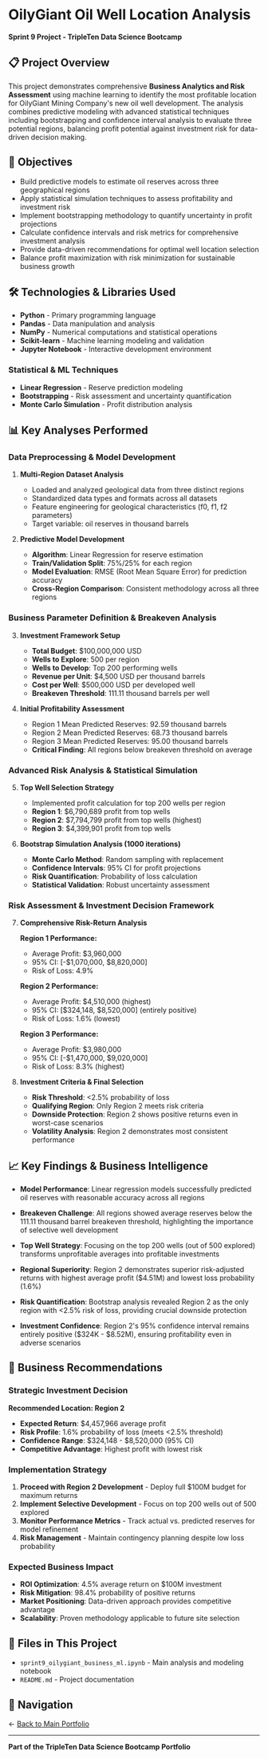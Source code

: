 # OilyGiant Oil Well Location Analysis

**Sprint 9 Project - TripleTen Data Science Bootcamp**

## 📋 Project Overview

This project demonstrates comprehensive **Business Analytics and Risk Assessment** using machine learning to identify the most profitable location for OilyGiant Mining Company's new oil well development. The analysis combines predictive modeling with advanced statistical techniques including bootstrapping and confidence interval analysis to evaluate three potential regions, balancing profit potential against investment risk for data-driven decision making.

## 🎯 Objectives

- Build predictive models to estimate oil reserves across three geographical regions
- Apply statistical simulation techniques to assess profitability and investment risk
- Implement bootstrapping methodology to quantify uncertainty in profit projections
- Calculate confidence intervals and risk metrics for comprehensive investment analysis
- Provide data-driven recommendations for optimal well location selection
- Balance profit maximization with risk minimization for sustainable business growth

## 🛠️ Technologies & Libraries Used

- **Python** - Primary programming language
- **Pandas** - Data manipulation and analysis
- **NumPy** - Numerical computations and statistical operations
- **Scikit-learn** - Machine learning modeling and validation
- **Jupyter Notebook** - Interactive development environment

### Statistical & ML Techniques
- **Linear Regression** - Reserve prediction modeling
- **Bootstrapping** - Risk assessment and uncertainty quantification
- **Monte Carlo Simulation** - Profit distribution analysis

## 📊 Key Analyses Performed

### **Data Preprocessing & Model Development**
1. **Multi-Region Dataset Analysis**
   - Loaded and analyzed geological data from three distinct regions
   - Standardized data types and formats across all datasets
   - Feature engineering for geological characteristics (f0, f1, f2 parameters)
   - Target variable: oil reserves in thousand barrels

2. **Predictive Model Development**
   - **Algorithm**: Linear Regression for reserve estimation
   - **Train/Validation Split**: 75%/25% for each region
   - **Model Evaluation**: RMSE (Root Mean Square Error) for prediction accuracy
   - **Cross-Region Comparison**: Consistent methodology across all three regions

### **Business Parameter Definition & Breakeven Analysis**
3. **Investment Framework Setup**
   - **Total Budget**: $100,000,000 USD
   - **Wells to Explore**: 500 per region
   - **Wells to Develop**: Top 200 performing wells
   - **Revenue per Unit**: $4,500 USD per thousand barrels
   - **Cost per Well**: $500,000 USD per developed well
   - **Breakeven Threshold**: 111.11 thousand barrels per well

4. **Initial Profitability Assessment**
   - Region 1 Mean Predicted Reserves: 92.59 thousand barrels
   - Region 2 Mean Predicted Reserves: 68.73 thousand barrels  
   - Region 3 Mean Predicted Reserves: 95.00 thousand barrels
   - **Critical Finding**: All regions below breakeven threshold on average

### **Advanced Risk Analysis & Statistical Simulation**
5. **Top Well Selection Strategy**
   - Implemented profit calculation for top 200 wells per region
   - **Region 1**: $6,790,689 profit from top wells
   - **Region 2**: $7,794,799 profit from top wells (highest)
   - **Region 3**: $4,399,901 profit from top wells

6. **Bootstrap Simulation Analysis (1000 iterations)**
   - **Monte Carlo Method**: Random sampling with replacement
   - **Confidence Intervals**: 95% CI for profit projections
   - **Risk Quantification**: Probability of loss calculation
   - **Statistical Validation**: Robust uncertainty assessment

### **Risk Assessment & Investment Decision Framework**
7. **Comprehensive Risk-Return Analysis**
   
   **Region 1 Performance:**
   - Average Profit: $3,960,000
   - 95% CI: [-$1,070,000, $8,820,000]
   - Risk of Loss: 4.9%
   
   **Region 2 Performance:**
   - Average Profit: $4,510,000 (highest)
   - 95% CI: [$324,148, $8,520,000] (entirely positive)
   - Risk of Loss: 1.6% (lowest)
   
   **Region 3 Performance:**
   - Average Profit: $3,980,000
   - 95% CI: [-$1,470,000, $9,020,000]
   - Risk of Loss: 8.3% (highest)

8. **Investment Criteria & Final Selection**
   - **Risk Threshold**: <2.5% probability of loss
   - **Qualifying Region**: Only Region 2 meets risk criteria
   - **Downside Protection**: Region 2 shows positive returns even in worst-case scenarios
   - **Volatility Analysis**: Region 2 demonstrates most consistent performance

## 📈 Key Findings & Business Intelligence

- **Model Performance**: Linear regression models successfully predicted oil reserves with reasonable accuracy across all regions

- **Breakeven Challenge**: All regions showed average reserves below the 111.11 thousand barrel breakeven threshold, highlighting the importance of selective well development

- **Top Well Strategy**: Focusing on the top 200 wells (out of 500 explored) transforms unprofitable averages into profitable investments

- **Regional Superiority**: Region 2 demonstrates superior risk-adjusted returns with highest average profit ($4.51M) and lowest loss probability (1.6%)

- **Risk Quantification**: Bootstrap analysis revealed Region 2 as the only region with <2.5% risk of loss, providing crucial downside protection

- **Investment Confidence**: Region 2's 95% confidence interval remains entirely positive ($324K - $8.52M), ensuring profitability even in adverse scenarios

## 🎯 Business Recommendations

### **Strategic Investment Decision**
**Recommended Location: Region 2**
- **Expected Return**: $4,457,966 average profit
- **Risk Profile**: 1.6% probability of loss (meets <2.5% threshold)
- **Confidence Range**: $324,148 - $8,520,000 (95% CI)
- **Competitive Advantage**: Highest profit with lowest risk

### **Implementation Strategy**
1. **Proceed with Region 2 Development** - Deploy full $100M budget for maximum returns
2. **Implement Selective Development** - Focus on top 200 wells out of 500 explored
3. **Monitor Performance Metrics** - Track actual vs. predicted reserves for model refinement
4. **Risk Management** - Maintain contingency planning despite low loss probability

### **Expected Business Impact**
- **ROI Optimization**: 4.5% average return on $100M investment
- **Risk Mitigation**: 98.4% probability of positive returns
- **Market Positioning**: Data-driven approach provides competitive advantage
- **Scalability**: Proven methodology applicable to future site selection

## 📁 Files in This Project

- `sprint9_oilygiant_business_ml.ipynb` - Main analysis and modeling notebook
- `README.md` - Project documentation

## 🔗 Navigation

← [Back to Main Portfolio](../README.md)

---

**Part of the TripleTen Data Science Bootcamp Portfolio**